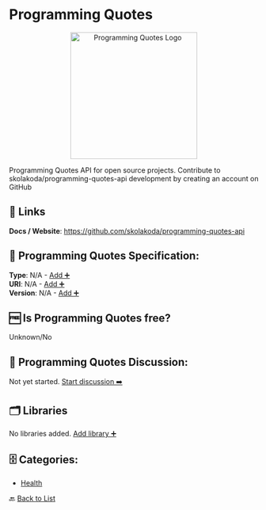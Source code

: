 # Programming Quotes
<p align="center">
    <img width="256" src="https://raw.githubusercontent.com/apis-list/apis-list/main/apis/programming-quotes/logo_256x256.png" alt="Programming Quotes Logo"/>
</p>
Programming Quotes API for open source projects. Contribute to skolakoda/programming-quotes-api development by creating an account on GitHub

##  🔗 Links
**Docs / Website**: https://github.com/skolakoda/programming-quotes-api

## 🧬 Programming Quotes Specification:
**Type**: N/A - [Add ➕](https://github.com/apis-list/apis-list/edit/main/apis/programming-quotes/programming-quotes.yaml)  
**URI**: N/A - [Add ➕](https://github.com/apis-list/apis-list/edit/main/apis/programming-quotes/programming-quotes.yaml)  
**Version**: N/A - [Add ➕](https://github.com/apis-list/apis-list/edit/main/apis/programming-quotes/programming-quotes.yaml)

## 🆓 Is Programming Quotes free?
 Unknown/No 

## 💬 Programming Quotes Discussion:
Not yet started. [Start discussion ➡️](https://github.com/apis-list/apis-list/discussions/new)

## 🗂️ Libraries

No libraries added. [Add library ➕](https://github.com/apis-list/apis-list/edit/main/apis/programming-quotes/programming-quotes.yaml)    


## 🗄️ Categories:
- [Health](https://github.com/apis-list/apis-list#health-)

🔙  [Back to List](https://github.com/apis-list/apis-list)
